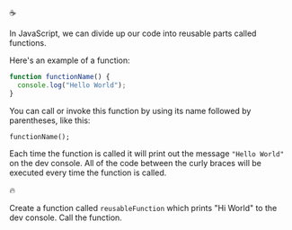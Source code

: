 :coffee:

In JavaScript, we can divide up our code into reusable parts called functions.

Here's an example of a function:

```javascript
function functionName() {
  console.log("Hello World");
}
```

You can call or invoke this function by using its name followed by parentheses, like this:

`functionName();`

Each time the function is called it will print out the message `"Hello World"` on the dev console. All of the code between the curly braces will be executed every time the function is called.

:fire:

Create a function called `reusableFunction` which prints "Hi World" to the dev console.
Call the function.
